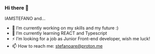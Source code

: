 ### Hi there 👋

<!--
**iamstefano/iamstefano** is a ✨ _special_ ✨ repository because its `README.md` (this file) appears on your GitHub profile.

Here are some ideas to get you started: -->
IAMSTEFANO and...

- 🔭 I’m currently working on my skills and my future :)
- 🌱 I’m currently learning REACT and Typescript
- ⚡ I’m looking for a job as Junior Front-end developer, wish me luck!
- 📫 How to reach me: stefanoare@proton.me
<!-- - 😄 Pronouns: He/Him
- ⚡ Fun fact: ... -->

